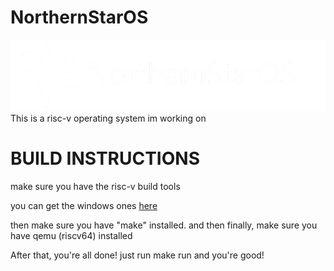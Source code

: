# NorthernStarOS
![nightpane logo](resources/northernstarbrandinglight.png "Logo")
This is a risc-v operating system im working on


# BUILD INSTRUCTIONS

make sure you have the risc-v build tools

you can get the windows ones [here](https://github.com/realzvqle/riscv64-build-windows)
 
then make sure you have "make" installed. and then finally, make sure you have qemu (riscv64) installed



After that, you're all done! just run make run and you're good!